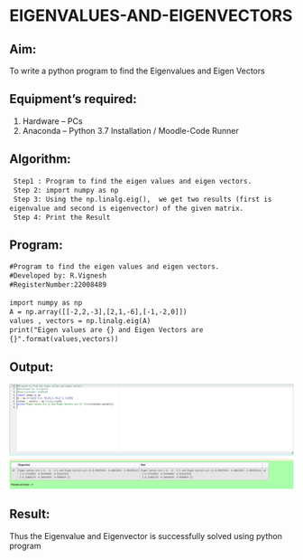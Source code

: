 # EIGENVALUES-AND-EIGENVECTORS
## Aim:
To write a python program to find the Eigenvalues and Eigen Vectors
## Equipment’s required:
1. 	Hardware – PCs
2. 	Anaconda – Python 3.7 Installation / Moodle-Code Runner
## Algorithm:
```
 Step1 : Program to find the eigen values and eigen vectors.
 Step 2: import numpy as np
 Step 3: Using the np.linalg.eig(),  we get two results (first is eigenvalue and second is eigenvector) of the given matrix.
 Step 4: Print the Result
```
## Program:
```
#Program to find the eigen values and eigen vectors.
#Developed by: R.Vignesh
#RegisterNumber:22008489

import numpy as np
A = np.array([[-2,2,-3],[2,1,-6],[-1,-2,0]])
values , vectors = np.linalg.eig(A)
print("Eigen values are {} and Eigen Vectors are {}".format(values,vectors))
```

## Output:
![](/Eigen%20Value%20and%20Vectors.png)

## Result:
Thus the Eigenvalue and Eigenvector is successfully solved using python program
